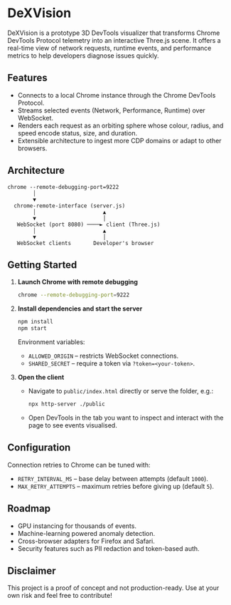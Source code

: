 # DeXVision

DeXVision is a prototype 3D DevTools visualizer that transforms Chrome DevTools Protocol telemetry into an interactive Three.js scene. It offers a real-time view of network requests, runtime events, and performance metrics to help developers diagnose issues quickly.

## Features

- Connects to a local Chrome instance through the Chrome DevTools Protocol.
- Streams selected events (Network, Performance, Runtime) over WebSocket.
- Renders each request as an orbiting sphere whose colour, radius, and speed encode status, size, and duration.
- Extensible architecture to ingest more CDP domains or adapt to other browsers.

## Architecture

```
chrome --remote-debugging-port=9222
        │
        ▼
  chrome-remote-interface (server.js)
        │                     ▲
        ▼                     │
   WebSocket (port 8080) ────► client (Three.js)
        │                     ▲
        ▼                     │
   WebSocket clients       Developer's browser
```

## Getting Started

1. **Launch Chrome with remote debugging**

   ```bash
   chrome --remote-debugging-port=9222
   ```

2. **Install dependencies and start the server**

   ```bash
   npm install
   npm start
   ```

   Environment variables:

   - `ALLOWED_ORIGIN` – restricts WebSocket connections.
   - `SHARED_SECRET` – require a token via `?token=<your-token>`.

3. **Open the client**

   - Navigate to `public/index.html` directly or serve the folder, e.g.:

     ```bash
     npx http-server ./public
     ```

   - Open DevTools in the tab you want to inspect and interact with the page to see events visualised.

## Configuration

Connection retries to Chrome can be tuned with:

- `RETRY_INTERVAL_MS` – base delay between attempts (default `1000`).
- `MAX_RETRY_ATTEMPTS` – maximum retries before giving up (default `5`).

## Roadmap

- GPU instancing for thousands of events.
- Machine-learning powered anomaly detection.
- Cross-browser adapters for Firefox and Safari.
- Security features such as PII redaction and token-based auth.

## Disclaimer

This project is a proof of concept and not production-ready. Use at your own risk and feel free to contribute!

